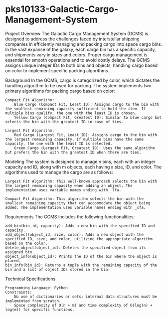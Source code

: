 # pks10133-Galactic-Cargo-Management-System

Project Overview
The Galactic Cargo Management System (GCMS) is designed to address the challenges faced by interstellar shipping companies in efficiently managing and packing cargo into space cargo bins. In the vast expanse of the galaxy, each cargo bin has a specific capacity, and shipments vary in sizes and colors. Proper cargo management is essential for smooth operations and to avoid costly delays. The GCMS assigns unique integer IDs to both bins and objects, handling cargo based on color to implement specific packing algorithms.

Background
In the GCMS, cargo is categorized by color, which dictates the handling algorithm to be used for packing. The system implements two primary algorithms for packing cargo based on color:

    Compact Fit Algorithm:
        Blue Cargo (Compact Fit, Least ID): Assigns cargo to the bin with the smallest remaining capacity sufficient to hold the item. If multiple bins qualify, the one with the least ID is chosen.
        Yellow Cargo (Compact Fit, Greatest ID): Similar to blue cargo but selects the bin with the greatest ID in case of ties.

    Largest Fit Algorithm:
        Red Cargo (Largest Fit, Least ID): Assigns cargo to the bin with the largest remaining capacity. If multiple bins have the same capacity, the one with the least ID is selected.
        Green Cargo (Largest Fit, Greatest ID): Uses the same algorithm but prefers the bin with the greatest ID when there are ties.

Modeling
The system is designed to manage n bins, each with an integer capacity and ID, along with m objects, each having a size, ID, and color. The algorithms used to manage the cargo are as follows:

    Largest Fit Algorithm: This well-known approach selects the bin with the largest remaining capacity when adding an object. The implementation uses variable names ending with _lfa.

    Compact Fit Algorithm: This algorithm selects the bin with the smallest remaining capacity that can accommodate the object being added. The implementation uses variable names ending with _cfa.

Requirements
The GCMS includes the following functionalities:

    add_bin(bin_id, capacity): Adds a new bin with the specified ID and capacity.
    add_object(object_id, size, color): Adds a new object with the specified ID, size, and color, utilizing the appropriate algorithm based on the color.
    delete_object(object_id): Deletes the specified object from its assigned bin.
    object_info(object_id): Prints the ID of the bin where the object is placed.
    bin_info(bin_id): Returns a tuple with the remaining capacity of the bin and a list of object IDs stored in the bin.

Technical Specifications

    Programming Language: Python
    Constraints:
        No use of dictionaries or sets; internal data structures must be implemented from scratch.
        Space complexity of O(n + m) and time complexity of O(log(n) + log(m)) for specific functions.
